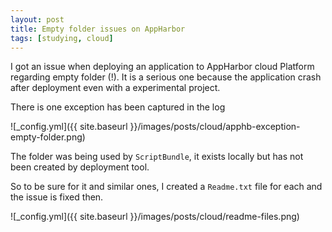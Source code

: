 ```yaml
---
layout: post
title: Empty folder issues on AppHarbor
tags: [studying, cloud]
---
```


I got an issue when deploying an application to AppHarbor cloud Platform regarding empty folder (!).
It is a serious one because the application crash after deployment even with a experimental project.

There is one exception has been captured in the log

![_config.yml]({{ site.baseurl }}/images/posts/cloud/apphb-exception-empty-folder.png)

The folder was being used by `ScriptBundle`, it exists locally but has not been created by deployment tool.

So to be sure for it and similar ones, I created a `Readme.txt` file for each and the issue is fixed then.

![_config.yml]({{ site.baseurl }}/images/posts/cloud/readme-files.png)